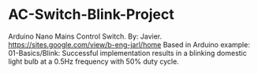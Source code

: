# AC-Switch-Blink-Project
Arduino Nano Mains Control Switch. By: Javier. https://sites.google.com/view/b-eng-jarl/home  Based in Arduino example: 01-Basics/Blink:   Successful implementation results in a blinking domestic light bulb at a 0.5Hz frequency with 50% duty cycle.
